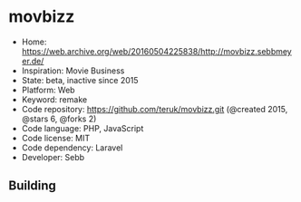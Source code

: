# movbizz

- Home: https://web.archive.org/web/20160504225838/http://movbizz.sebbmeyer.de/
- Inspiration: Movie Business
- State: beta, inactive since 2015
- Platform: Web
- Keyword: remake
- Code repository: https://github.com/teruk/movbizz.git (@created 2015, @stars 6, @forks 2)
- Code language: PHP, JavaScript
- Code license: MIT
- Code dependency: Laravel
- Developer: Sebb

## Building
